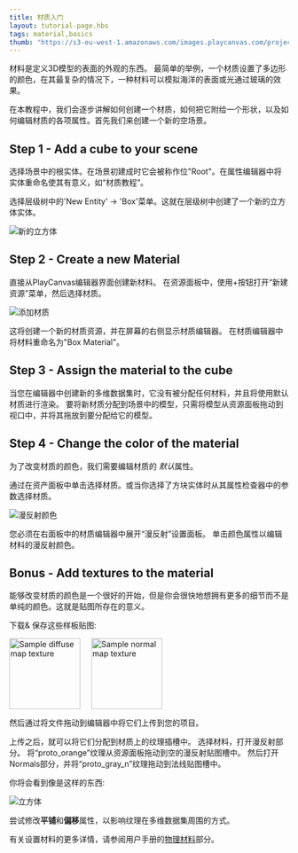 ```yaml
---
title: 材质入门
layout: tutorial-page.hbs
tags: material,basics
thumb: "https://s3-eu-west-1.amazonaws.com/images.playcanvas.com/projects/12/186/KM6GIE-image-75.jpg"
---
```


材料是定义3D模型的表面的外观的东西。 最简单的举例，一个材质设置了多边形的颜色，在其最复杂的情况下，一种材料可以模拟海洋的表面或光通过玻璃的效果。

在本教程中，我们会逐步讲解如何创建一个材质，如何把它附给一个形状，以及如何编辑材质的各项属性。首先我们来创建一个新的空场景。

## Step 1 - Add a cube to your scene

选择场景中的根实体。在场景初建成时它会被称作位"Root"。在属性编辑器中将实体重命名使其有意义，如“材质教程”。

选择层级树中的'New Entity' -> 'Box'菜单。这就在层级树中创建了一个新的立方体实体。

![新的立方体][1]

## Step 2 - Create a new Material

直接从PlayCanvas编辑器界面创建新材料。 在资源面板中，使用+按钮打开“新建资源”菜单，然后选择材质。

![添加材质][2]

这将创建一个新的材质资源，并在屏幕的右侧显示材质编辑器。 在材质编辑器中将材料重命名为"Box Material"。

## Step 3 - Assign the material to the cube

当您在编辑器中创建新的多维数据集时，它没有被分配任何材料，并且将使用默认材质进行渲染。 要将新材质分配到场景中的模型，只需将模型从资源面板拖动到视口中，并将其拖放到要分配给它的模型。

## Step 4 - Change the color of the material

为了改变材质的颜色，我们需要编辑材质的 *默认*属性。

通过在资产面板中单击选择材质。或当你选择了方块实体时从其属性检查器中的参数选择材质。

![漫反射颜色][4]

您必须在右面板中的材质编辑器中展开“漫反射”设置面板。 单击颜色属性以编辑材料的漫反射颜色。

## Bonus - Add textures to the material

能够改变材质的颜色是一个很好的开始，但是你会很快地想拥有更多的细节而不是单纯的颜色。这就是贴图所存在的意义。

下载& 保存这些样板贴图:

<a href="/downloads/proto_orange.png"><img loading="lazy" style="float:left;" src="/downloads/proto_orange.png" width="128px" alt="Sample diffuse map texture"></a>
<a href="/downloads/proto_gray_n.png"><img loading="lazy" style="padding-left: 20px; margin: 0px" src="/downloads/proto_gray_n.png" width="128px" alt="Sample normal map texture"></a>

然后通过将文件拖动到编辑器中将它们上传到您的项目。

上传之后，就可以将它们分配到材质上的纹理插槽中。 选择材料，打开漫反射部分。 将“proto_orange”纹理从资源面板拖动到空的漫反射贴图槽中。 然后打开Normals部分，并将“proto_gray_n”纹理拖动到法线贴图槽中。

你将会看到像是这样的东西:

![立方体][5]

尝试修改**平铺**和**偏移**属性，以影响纹理在多维数据集周围的方式。

有关设置材料的更多详情，请参阅用户手册的[物理材料][6]部分。

[1]: /images/tutorials/beginner/basic-materials/new-box.jpg
[2]: /images/tutorials/beginner/basic-materials/new-material.jpg
[3]: /images/tutorials/beginner/basic-materials/box-material.jpg
[4]: /images/tutorials/beginner/basic-materials/diffuse-panel.jpg
[5]: /images/tutorials/beginner/basic-materials/diffuse_normal_cube.jpg
[6]: /user-manual/graphics/physical-rendering/physical-materials/
